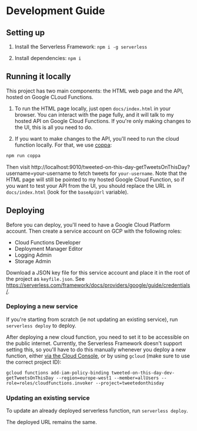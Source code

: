# Development Guide

## Setting up
1. Install the Serverless Framework: `npm i -g serverless`

2. Install dependencies: `npm i`


## Running it locally
This project has two main components: the HTML web page and the API, hosted on Google CLoud Functions.

1. To run the HTML page locally, just open `docs/index.html` in your browser. You can interact with the page fully, and it will talk to my hosted API on Google Cloud Functions. If you're only making changes to the UI, this is all you need to do.

2. If you want to make changes to the API, you'll need to run the cloud function locally. For that, we use [coppa](https://github.com/rametta/coppa):

```bash
npm run coppa
```

Then visit http://localhost:9010/tweeted-on-this-day-getTweetsOnThisDay?username=your-username to fetch tweets for `your-username`. Note that the HTML page will still be pointed to my hosted Google Cloud Function, so if you want to test your API from the UI, you should replace the URL in `docs/index.html` (look for the `baseApiUrl` variable).

## Deploying
Before you can deploy, you'll need to have a Google Cloud Platform account. Then create a service account on GCP with the following roles:
- Cloud Functions Developer
- Deployment Manager Editor
- Logging Admin
- Storage Admin

Download a JSON key file for this service account and place it in the root of the project as `keyfile.json`. See https://serverless.com/framework/docs/providers/google/guide/credentials/.


### Deploying a new service
If you're starting from scratch (ie not updating an existing service), run `serverless deploy` to deploy.

After deploying a new cloud function, you need to set it to be accessible on the public internet. Currently, the Serverless Framework doesn't support setting this, so you'll have to do this manually whenever you deploy a new function, either [via the Cloud Console](https://cloud.google.com/functions/docs/securing/managing-access-iam#allowing_unauthenticated_function_invocation), or by using `gcloud` (make sure to use the correct project ID):

```
gcloud functions add-iam-policy-binding tweeted-on-this-day-dev-getTweetsOnThisDay --region=europe-west1 --member=allUsers --role=roles/cloudfunctions.invoker --project=tweetedonthisday
```

### Updating an existing service
To update an already deployed serverless function, run `serverless deploy`.

The deployed URL remains the same.